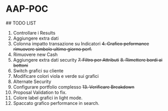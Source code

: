 # AAP-POC

## TODO LIST

1. Controllare i Results
2. Aggiungere extra dati
3. Colonna impatto transazione su Indicatori
~~4. Grafico peformance rimuovere simbolo ultimo giorno perf.~~
5. Rimuovere new Cash
6. Aggiungere extra dati security
~~7. Filtro per Attributi~~
~~8. Rimettere bordi ai bottoni~~
9. Switch grafici su cliente
10. Modificare colori viola e verde sui grafici
11. Alternate Security
12. Configurare portfolio complesso
~~13. Verificare Breakdown~~
14. Proposal Validation to fix.
15. Colore label grafici in light mode.
16. Spaccato grafico performance in search.
